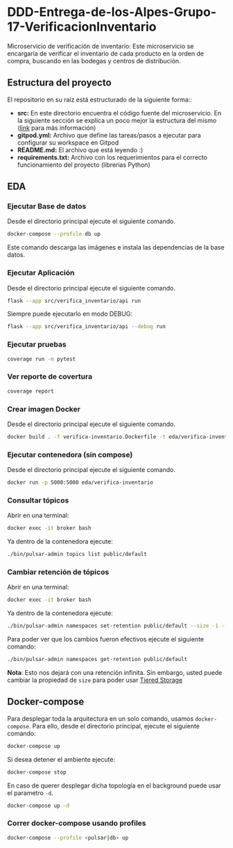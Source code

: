 # DDD-Entrega-de-los-Alpes-Grupo-17-VerificacionInventario
Microservicio de verificación de inventario: Este microservicio se encargaría de verificar el inventario de cada producto en la orden de compra, buscando en las bodegas y centros de distribución.

## Estructura del proyecto

El repositorio en su raíz está estructurado de la siguiente forma::

- **src:** En este directorio encuentra el código fuente del microservicio. En la siguiente sección se explica un poco mejor la estructura del mismo ([link](https://blog.ionelmc.ro/2014/05/25/python-packaging/#the-structure%3E) para más información)
- **gitpod.yml:** Archivo que define las tareas/pasos a ejecutar para configurar su workspace en Gitpod
- **README.md:** El archivo que está leyendo :)
- **requirements.txt:** Archivo con los requerimientos para el correcto funcionamiento del proyecto (librerias Python)

## EDA
### Ejecutar Base de datos
Desde el directorio principal ejecute el siguiente comando.

```bash
docker-compose --profile db up
```

Este comando descarga las imágenes e instala las dependencias de la base datos.

### Ejecutar Aplicación

Desde el directorio principal ejecute el siguiente comando.

```bash
flask --app src/verifica_inventario/api run
```

Siempre puede ejecutarlo en modo DEBUG:

```bash
flask --app src/verifica_inventario/api --debug run
```

### Ejecutar pruebas

```bash
coverage run -m pytest
```

### Ver reporte de covertura
```bash
coverage report
```

### Crear imagen Docker

Desde el directorio principal ejecute el siguiente comando.

```bash
docker build . -f verifica-inventario.Dockerfile -t eda/verifica-inventario
```

### Ejecutar contenedora (sin compose)

Desde el directorio principal ejecute el siguiente comando.

```bash
docker run -p 5000:5000 eda/verifica-inventario
```

### Consultar tópicos
Abrir en una terminal:

```bash
docker exec -it broker bash
```

Ya dentro de la contenedora ejecute:

```bash
./bin/pulsar-admin topics list public/default
```

### Cambiar retención de tópicos
Abrir en una terminal:

```bash
docker exec -it broker bash
```
Ya dentro de la contenedora ejecute:

```bash
./bin/pulsar-admin namespaces set-retention public/default --size -1 --time -1
```

Para poder ver que los cambios fueron efectivos ejecute el siguiente comando:

```bash
./bin/pulsar-admin namespaces get-retention public/default
```

**Nota**: Esto nos dejará con una retención infinita. Sin embargo, usted puede cambiar la propiedad de `size` para poder usar [Tiered Storage](https://pulsar.apache.org/docs/2.11.x/concepts-tiered-storage/)

## Docker-compose

Para desplegar toda la arquitectura en un solo comando, usamos `docker-compose`. Para ello, desde el directorio principal, ejecute el siguiente comando:

```bash
docker-compose up
```

Si desea detener el ambiente ejecute:

```bash
docker-compose stop
```

En caso de querer desplegar dicha topología en el background puede usar el parametro `-d`.

```bash
docker-compose up -d
```

### Correr docker-compose usando profiles
```bash
docker-compose --profile <pulsar|db> up
```